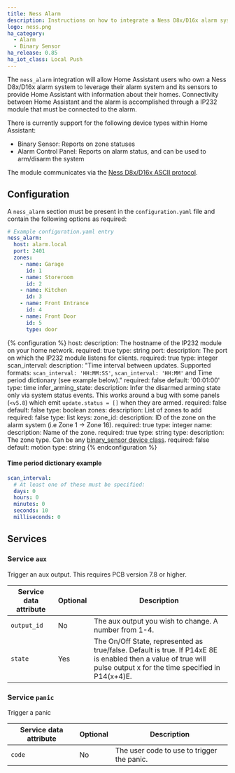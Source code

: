 ```yaml
---
title: Ness Alarm
description: Instructions on how to integrate a Ness D8x/D16x alarm system with Home Assistant.
logo: ness.png
ha_category:
  - Alarm
  - Binary Sensor
ha_release: 0.85
ha_iot_class: Local Push
---
```


The `ness_alarm` integration will allow Home Assistant users who own a Ness D8x/D16x alarm system to leverage their alarm system and its sensors to provide Home Assistant with information about their homes. Connectivity between Home Assistant and the alarm is accomplished through a IP232 module that must be connected to the alarm.

There is currently support for the following device types within Home Assistant:

- Binary Sensor: Reports on zone statuses
- Alarm Control Panel: Reports on alarm status, and can be used to arm/disarm the system

The module communicates via the [Ness D8x/D16x ASCII protocol](http://www.nesscorporation.com/Software/Ness_D8-D16_ASCII_protocol.pdf).

## Configuration

A `ness_alarm` section must be present in the `configuration.yaml` file and contain the following options as required:

```yaml
# Example configuration.yaml entry
ness_alarm:
  host: alarm.local
  port: 2401
  zones:
    - name: Garage
      id: 1
    - name: Storeroom
      id: 2
    - name: Kitchen
      id: 3
    - name: Front Entrance
      id: 4
    - name: Front Door
      id: 5
      type: door
```

{% configuration %}
host:
  description: The hostname of the IP232 module on your home network.
  required: true
  type: string
port:
  description: The port on which the IP232 module listens for clients.
  required: true
  type: integer
scan_interval:
  description: "Time interval between updates. Supported formats: `scan_interval: 'HH:MM:SS'`, `scan_interval: 'HH:MM'` and Time period dictionary (see example below)."
  required: false
  default: '00:01:00'
  type: time
infer_arming_state:
  description: Infer the disarmed arming state only via system status events. This works around a bug with some panels (`<v5.8`) which emit `update.status = []` when they are armed.
  required: false
  default: false
  type: boolean
zones:
  description: List of zones to add
  required: false
  type: list
  keys:
    zone_id:
      description: ID of the zone on the alarm system (i.e Zone 1 -> Zone 16).
      required: true
      type: integer
    name:
      description: Name of the zone.
      required: true
      type: string
    type:
      description: The zone type. Can be any [binary_sensor device class](/integrations/binary_sensor/#device-class).
      required: false
      default: motion
      type: string
{% endconfiguration %}

#### Time period dictionary example

```yaml
scan_interval:
  # At least one of these must be specified:
  days: 0
  hours: 0
  minutes: 0
  seconds: 10
  milliseconds: 0
```

## Services

### Service `aux`

Trigger an aux output.  This requires PCB version 7.8 or higher.

| Service data attribute | Optional | Description |
| ---------------------- | -------- | ----------- |
| `output_id` | No | The aux output you wish to change.  A number from 1-4.
| `state` | Yes | The On/Off State, represented as true/false. Default is true.  If P14xE 8E is enabled then a value of true will pulse output x for the time specified in P14(x+4)E.

### Service `panic`

Trigger a panic

| Service data attribute | Optional | Description |
| ---------------------- | -------- | ----------- |
| `code` | No | The user code to use to trigger the panic.

